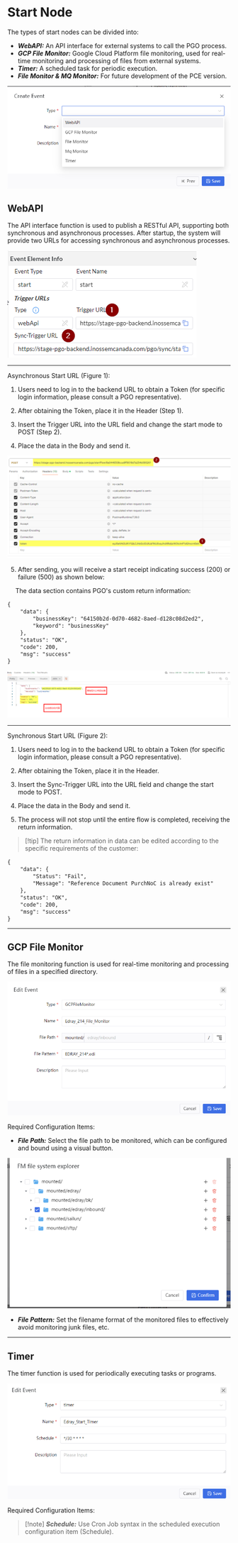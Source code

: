 ﻿# Start Node

The types of start nodes can be divided into:
+ ***WebAPI:*** An API interface for external systems to call the PGO process.
+ ***GCP File Monitor:*** Google Cloud Platform file monitoring, used for real-time monitoring and processing of files from external systems.
+ ***Timer:*** A scheduled task for periodic execution.
+ ***File Monitor & MQ Monitor:*** For future development of the PCE version.

![照片描述](./image/StartNode1.png)

## WebAPI
The API interface function is used to publish a RESTful API, supporting both synchronous and asynchronous processes. After startup, the system will provide two URLs for accessing synchronous and asynchronous processes.

![照片描述](./image/WebAPI1.png)

***

Asynchronous Start URL (Figure 1):
1. Users need to log in to the backend URL to obtain a Token (for specific login information, please consult a PGO representative).

2. After obtaining the Token, place it in the Header (Step 1).

3. Insert the Trigger URL into the URL field and change the start mode to POST (Step 2).

4. Place the data in the Body and send it.

![照片描述](./image/WebAPI2.png)

5. After sending, you will receive a start receipt indicating success (200) or failure (500) as shown below:

&emsp; The data section contains PGO's custom return information:

```
{
    "data": {
        "businessKey": "64150b2d-0d70-4682-8aed-d128c08d2ed2",
        "keyword": "businessKey"
    },
    "status": "OK",
    "code": 200,
    "msg": "success"
}
```

![照片描述](./image/WebAPI3.png)

***

Synchronous Start URL (Figure 2):

1. Users need to log in to the backend URL to obtain a Token (for specific login information, please consult a PGO representative).

2. After obtaining the Token, place it in the Header.

3. Insert the Sync-Trigger URL into the URL field and change the start mode to POST.

4. Place the data in the Body and send it.

5. The process will not stop until the entire flow is completed, receiving the return information.

 > [!tip] The return information in data can be edited according to the specific requirements of the customer:

```
{
    "data": {
        "Status": "Fail",
        "Message": "Reference Document PurchNoC is already exist"
    },
    "status": "OK",
    "code": 200,
    "msg": "success"
}
```
***

## GCP File Monitor

The file monitoring function is used for real-time monitoring and processing of files in a specified directory.

![照片描述](./image/GCPFileMonitor.png)

Required Configuration Items:

+ ***File Path:*** Select the file path to be monitored, which can be configured and bound using a visual button.

![照片描述](./image/GCPFileMonitor2.png)

+ ***File Pattern:*** Set the filename format of the monitored files to effectively avoid monitoring junk files, etc.

***

## Timer

The timer function is used for periodically executing tasks or programs.

![照片描述](./image/timer1.png)

Required Configuration Items:

 > [!note] ***Schedule:*** Use Cron Job syntax in the scheduled execution configuration item (Schedule).



